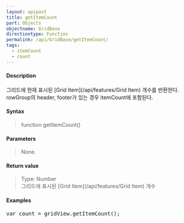 ```yaml
---
layout: apipost
title: getItemCount
part: Objects
objectname: GridBase
directiontype: Function
permalink: /api/GridBase/getItemCount/
tags:
  - itemCount
  - count
---
```



#### Description

 그리드에 현재 표시된 [Grid Item](/api/features/Grid Item) 개수를 반환한다.  
 rowGroup의 header, footer가 있는 경우 itemCount에 포함된다.

#### Syntax

> function getItemCount()

#### Parameters

> None.

#### Return value

> Type: Number  
> 그리드에 표시된 [Grid Item](/api/features/Grid Item) 개수

#### Examples 

<pre class="prettyprint">
var count = gridView.getItemCount();
</pre>
